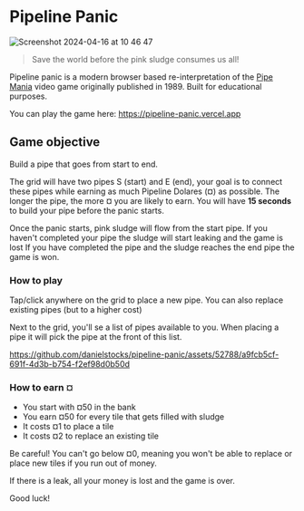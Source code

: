 # Pipeline Panic

![Screenshot 2024-04-16 at 10 46 47](https://github.com/danielstocks/pipeline-panic/assets/52788/6980cde7-6aa0-4b73-8bbe-555bed14936b)

> Save the world before the pink sludge consumes us all!

Pipeline panic is a modern browser based re-interpretation of the [Pipe Mania](https://en.wikipedia.org/wiki/Pipe_Mania) video game originally published in 1989. Built for educational purposes.

You can play the game here: https://pipeline-panic.vercel.app

## Game objective

Build a pipe that goes from start to end.

The grid will have two pipes S (start) and E (end), your goal is to connect these pipes while earning as much Pipeline Dolares (¤) as possible. The longer the pipe, the more ¤ you are likely to earn. You will have **15 seconds** to build your pipe before the panic starts.

Once the panic starts, pink sludge will flow from the start pipe. If you haven't completed your pipe the sludge will start leaking and the game is lost
If you have completed the pipe and the sludge reaches the end pipe the game is won.

### How to play

Tap/click anywhere on the grid to place a new pipe. You can also replace existing pipes (but to a higher cost)

Next to the grid, you'll se a list of pipes available to you. When placing a pipe it will pick the pipe at the front of this list.

https://github.com/danielstocks/pipeline-panic/assets/52788/a9fcb5cf-691f-4d3b-b754-f2ef98d0b50d

### How to earn ¤

- You start with ¤50 in the bank
- You earn ¤50 for every tile that gets filled with sludge
- It costs ¤1 to place a tile
- It costs ¤2 to replace an existing tile

Be careful! You can't go below ¤0, meaning you won't be able to replace or place new tiles if you run out of money.

If there is a leak, all your money is lost and the game is over.

Good luck!
